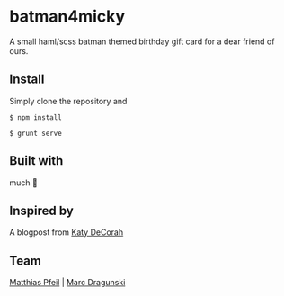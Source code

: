 # batman4micky

A small haml/scss batman themed birthday gift card for a dear friend of ours.


## Install

Simply clone the repository and

```
$ npm install

$ grunt serve

```

## Built with

much :sparkling_heart:

## Inspired by

A blogpost from [Katy DeCorah](http://katydecorah.com/code/heroes-queue/) 


## Team

[Matthias Pfeil](https://github.com/mpfeil) | [Marc Dragunski](https://github.com/mdragunski)